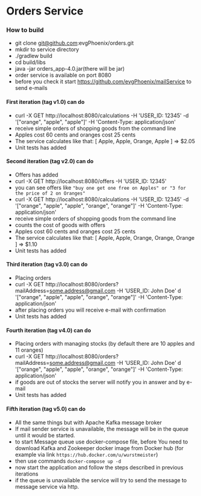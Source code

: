 # Orders Service
### How to build
- git clone git@github.com:evgPhoenix/orders.git
- mkdir to service directory
- ./gradlew build
- cd build/libs
- java -jar orders_app-4.0.jar(there will be jar)
- order service is available on port 8080
- before you check it start https://github.com/evgPhoenix/mailService to send e-mails

#### First iteration (tag v1.0) can do

- curl -X GET http://localhost:8080/calculations -H 'USER_ID: 12345' -d '["orange", "apple", "apple"]' -H 'Content-Type: application/json' 
- receive simple orders of shopping goods from the command line
- Apples cost 60 cents and oranges cost 25 cents
- The service calculates like that: [ Apple, Apple, Orange, Apple ] => $2.05
- Unit tests has added

#### Second iteration (tag v2.0) can do

- Offers has added
- curl -X GET http://localhost:8080/offers -H 'USER_ID: 12345'
- you can see offers like ```"buy one get one free on Apples" or "3 for the price of 2 on Oranges"```
- curl -X GET http://localhost:8080/calculations -H 'USER_ID: 12345' -d '["orange", "apple", "apple", "orange", "orange"]' -H 'Content-Type: application/json'
- receive simple orders of shopping goods from the command line
- counts the cost of goods with offers
- Apples cost 60 cents and oranges cost 25 cents
- The service calculates like that: [ Apple, Apple, Orange, Orange, Orange ] => $1.10
- Unit tests has added

#### Third iteration (tag v3.0) can do

- Placing orders
- curl -X GET http://localhost:8080/orders?mailAddress=some.address@gmail.com -H 'USER_ID: John Doe' d '["orange", "apple", "apple", "orange", "orange"]' -H 'Content-Type: application/json'
- after placing orders you will receive e-mail with confirmation
- Unit tests has added
  
#### Fourth iteration (tag v4.0) can do

- Placing orders with managing stocks (by default there are 10 apples and 11 oranges)
- curl -X GET http://localhost:8080/orders?mailAddress=some.address@gmail.com -H 'USER_ID: John Doe' d '["orange", "apple", "apple", "orange", "orange"]' -H 'Content-Type: application/json'
- if goods are out of stocks the server will notify you in answer and by e-mail
- Unit tests has added

#### Fifth iteration (tag v5.0) can do

- All the same things but with Apache Kafka message broker
- If mail sender service is unavailable, the message will be in the queue until it would be started.
- to start Message queue use docker-compose file, before You need to download Kafka and Zookeeper docker image
    from Docker hub (for example via link `https://hub.docker.com/u/wurstmeister`)
- then use commands `docker-compose up -d`
- now start the application and follow the steps described in previous iterations
- if the queue is unavailable the service will try to send the message to message service via http.
